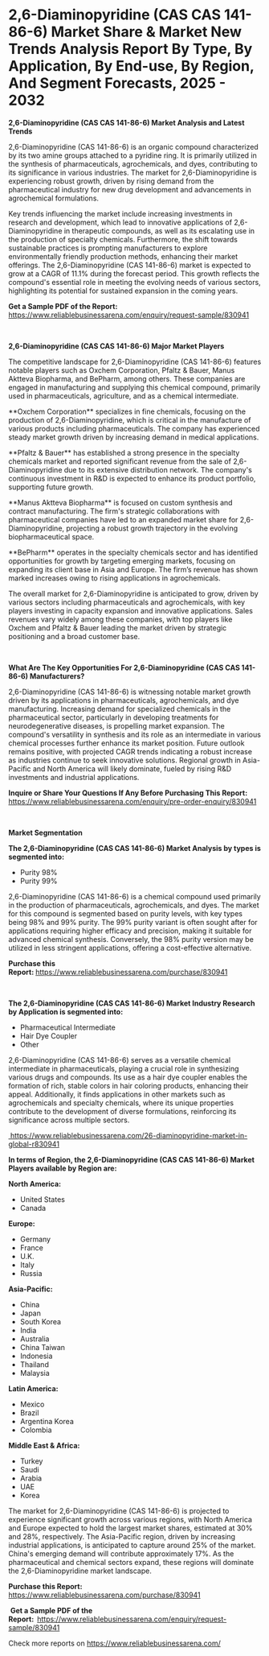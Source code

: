 <p><h1>2,6-Diaminopyridine (CAS CAS 141-86-6) Market Share & Market New Trends Analysis Report By Type, By Application, By End-use, By Region, And Segment Forecasts, 2025 - 2032</h1></p><p><strong>2,6-Diaminopyridine (CAS CAS 141-86-6) Market Analysis and Latest Trends</strong></p>
<p><p>2,6-Diaminopyridine (CAS 141-86-6) is an organic compound characterized by its two amine groups attached to a pyridine ring. It is primarily utilized in the synthesis of pharmaceuticals, agrochemicals, and dyes, contributing to its significance in various industries. The market for 2,6-Diaminopyridine is experiencing robust growth, driven by rising demand from the pharmaceutical industry for new drug development and advancements in agrochemical formulations. </p><p>Key trends influencing the market include increasing investments in research and development, which lead to innovative applications of 2,6-Diaminopyridine in therapeutic compounds, as well as its escalating use in the production of specialty chemicals. Furthermore, the shift towards sustainable practices is prompting manufacturers to explore environmentally friendly production methods, enhancing their market offerings. The 2,6-Diaminopyridine (CAS 141-86-6) market is expected to grow at a CAGR of 11.1% during the forecast period. This growth reflects the compound's essential role in meeting the evolving needs of various sectors, highlighting its potential for sustained expansion in the coming years.</p></p>
<p><strong>Get a Sample PDF of the Report:&nbsp;</strong> <a href="https://www.reliablebusinessarena.com/enquiry/request-sample/830941?utm_campaign=2189&utm_medium=2&utm_source=Github&utm_content=ia&utm_term=25032025&utm_id=26-diaminopyridine-cas-cas-141-86-6">https://www.reliablebusinessarena.com/enquiry/request-sample/830941</a></p>
<p>&nbsp;</p>
<p><strong>2,6-Diaminopyridine (CAS CAS 141-86-6) Major Market Players</strong></p>
<p><p>The competitive landscape for 2,6-Diaminopyridine (CAS 141-86-6) features notable players such as Oxchem Corporation, Pfaltz & Bauer, Manus Aktteva Biopharma, and BePharm, among others. These companies are engaged in manufacturing and supplying this chemical compound, primarily used in pharmaceuticals, agriculture, and as a chemical intermediate.</p><p>**Oxchem Corporation** specializes in fine chemicals, focusing on the production of 2,6-Diaminopyridine, which is critical in the manufacture of various products including pharmaceuticals. The company has experienced steady market growth driven by increasing demand in medical applications. </p><p>**Pfaltz & Bauer** has established a strong presence in the specialty chemicals market and reported significant revenue from the sale of 2,6-Diaminopyridine due to its extensive distribution network. The company's continuous investment in R&D is expected to enhance its product portfolio, supporting future growth.</p><p>**Manus Aktteva Biopharma** is focused on custom synthesis and contract manufacturing. The firm's strategic collaborations with pharmaceutical companies have led to an expanded market share for 2,6-Diaminopyridine, projecting a robust growth trajectory in the evolving biopharmaceutical space.</p><p>**BePharm** operates in the specialty chemicals sector and has identified opportunities for growth by targeting emerging markets, focusing on expanding its client base in Asia and Europe. The firm’s revenue has shown marked increases owing to rising applications in agrochemicals.</p><p>The overall market for 2,6-Diaminopyridine is anticipated to grow, driven by various sectors including pharmaceuticals and agrochemicals, with key players investing in capacity expansion and innovative applications. Sales revenues vary widely among these companies, with top players like Oxchem and Pfaltz & Bauer leading the market driven by strategic positioning and a broad customer base.</p></p>
<p>&nbsp;</p>
<p><strong>What Are The Key Opportunities For 2,6-Diaminopyridine (CAS CAS 141-86-6) Manufacturers?</strong></p>
<p><p>2,6-Diaminopyridine (CAS 141-86-6) is witnessing notable market growth driven by its applications in pharmaceuticals, agrochemicals, and dye manufacturing. Increasing demand for specialized chemicals in the pharmaceutical sector, particularly in developing treatments for neurodegenerative diseases, is propelling market expansion. The compound's versatility in synthesis and its role as an intermediate in various chemical processes further enhance its market position. Future outlook remains positive, with projected CAGR trends indicating a robust increase as industries continue to seek innovative solutions. Regional growth in Asia-Pacific and North America will likely dominate, fueled by rising R&D investments and industrial applications.</p></p>
<p><strong>Inquire or Share Your Questions If Any Before Purchasing This Report:</strong> <a href="https://www.reliablebusinessarena.com/enquiry/pre-order-enquiry/830941?utm_campaign=2189&utm_medium=2&utm_source=Github&utm_content=ia&utm_term=25032025&utm_id=26-diaminopyridine-cas-cas-141-86-6">https://www.reliablebusinessarena.com/enquiry/pre-order-enquiry/830941</a></p>
<p>&nbsp;</p>
<p><strong>Market Segmentation</strong></p>
<p><strong>The 2,6-Diaminopyridine (CAS CAS 141-86-6) Market Analysis by types is segmented into:</strong></p>
<p><ul><li>Purity 98%</li><li>Purity 99%</li></ul></p>
<p><p>2,6-Diaminopyridine (CAS 141-86-6) is a chemical compound used primarily in the production of pharmaceuticals, agrochemicals, and dyes. The market for this compound is segmented based on purity levels, with key types being 98% and 99% purity. The 99% purity variant is often sought after for applications requiring higher efficacy and precision, making it suitable for advanced chemical synthesis. Conversely, the 98% purity version may be utilized in less stringent applications, offering a cost-effective alternative.</p></p>
<p><strong>Purchase this Report:&nbsp;</strong><a href="https://www.reliablebusinessarena.com/purchase/830941?utm_campaign=2189&utm_medium=2&utm_source=Github&utm_content=ia&utm_term=25032025&utm_id=26-diaminopyridine-cas-cas-141-86-6">https://www.reliablebusinessarena.com/purchase/830941</a></p>
<p>&nbsp;</p>
<p><strong>The 2,6-Diaminopyridine (CAS CAS 141-86-6) Market Industry Research by Application is segmented into:</strong></p>
<p><ul><li>Pharmaceutical Intermediate</li><li>Hair Dye Coupler</li><li>Other</li></ul></p>
<p><p>2,6-Diaminopyridine (CAS 141-86-6) serves as a versatile chemical intermediate in pharmaceuticals, playing a crucial role in synthesizing various drugs and compounds. Its use as a hair dye coupler enables the formation of rich, stable colors in hair coloring products, enhancing their appeal. Additionally, it finds applications in other markets such as agrochemicals and specialty chemicals, where its unique properties contribute to the development of diverse formulations, reinforcing its significance across multiple sectors.</p></p>
<p><a href="https://www.reliablebusinessarena.com/26-diaminopyridine-market-in-global-r830941?utm_campaign=2189&utm_medium=2&utm_source=Github&utm_content=ia&utm_term=25032025&utm_id=26-diaminopyridine-cas-cas-141-86-6">&nbsp;https://www.reliablebusinessarena.com/26-diaminopyridine-market-in-global-r830941</a></p>
<p><strong>In terms of Region, the 2,6-Diaminopyridine (CAS CAS 141-86-6) Market Players available by Region are:</strong></p>
<p>
    <p> <strong> North America: </strong>
        <ul>
            <li>United States</li>
            <li>Canada</li>
        </ul>
        </p> 
    <p> <strong> Europe: </strong>
        <ul>
            <li>Germany</li>
            <li>France</li>
            <li>U.K.</li>
            <li>Italy</li>
            <li>Russia</li>
        </ul>
        </p> 
    <p> <strong> Asia-Pacific: </strong>
        <ul>
            <li>China</li>
            <li>Japan</li>
            <li>South Korea</li>
            <li>India</li>
            <li>Australia</li>
            <li>China Taiwan</li>
            <li>Indonesia</li>
            <li>Thailand</li>
            <li>Malaysia</li>
        </ul>
        </p> 
    <p> <strong> Latin America: </strong>
        <ul>
            <li>Mexico</li>
            <li>Brazil</li>
            <li>Argentina Korea</li>
            <li>Colombia</li>
        </ul>
        </p> 
    <p> <strong> Middle East & Africa: </strong>
        <ul>
            <li>Turkey</li>
            <li>Saudi</li>
            <li>Arabia</li>
            <li>UAE</li>
            <li>Korea</li>
        </ul>
    </p>
    </p>
<p><p>The market for 2,6-Diaminopyridine (CAS 141-86-6) is projected to experience significant growth across various regions, with North America and Europe expected to hold the largest market shares, estimated at 30% and 28%, respectively. The Asia-Pacific region, driven by increasing industrial applications, is anticipated to capture around 25% of the market. China's emerging demand will contribute approximately 17%. As the pharmaceutical and chemical sectors expand, these regions will dominate the 2,6-Diaminopyridine market landscape.</p></p>
<p><strong>Purchase this Report: </strong><a href="https://www.reliablebusinessarena.com/purchase/830941?utm_campaign=2189&utm_medium=2&utm_source=Github&utm_content=ia&utm_term=25032025&utm_id=26-diaminopyridine-cas-cas-141-86-6">https://www.reliablebusinessarena.com/purchase/830941</a></p>
<p>&nbsp;<strong>Get a Sample PDF of the Report:&nbsp;&nbsp;</strong><a href="https://www.reliablebusinessarena.com/enquiry/request-sample/830941?utm_campaign=2189&utm_medium=2&utm_source=Github&utm_content=ia&utm_term=25032025&utm_id=26-diaminopyridine-cas-cas-141-86-6">https://www.reliablebusinessarena.com/enquiry/request-sample/830941</a></p>
<p><strong></strong></p>
<p>Check more reports on <a href="https://www.reliablebusinessarena.com/?utm_campaign=2189&utm_medium=2&utm_source=Github&utm_content=ia&utm_term=25032025&utm_id=26-diaminopyridine-cas-cas-141-86-6">https://www.reliablebusinessarena.com/</a></p>